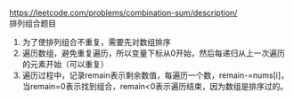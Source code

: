https://leetcode.com/problems/combination-sum/description/  
排列组合题目  
1. 为了使排列组合不重复，需要先对数组排序  
2. 遍历数组，避免重复遍历，所以变量下标从0开始，然后每递归从上一次遍历的元素开始（可以重复）
3. 遍历过程中，记录remain表示剩余数值，每遍历一个数，remain-=nums[i]，当remain=0表示找到组合，remain<0表示遍历结束，因为数组是排序过的。